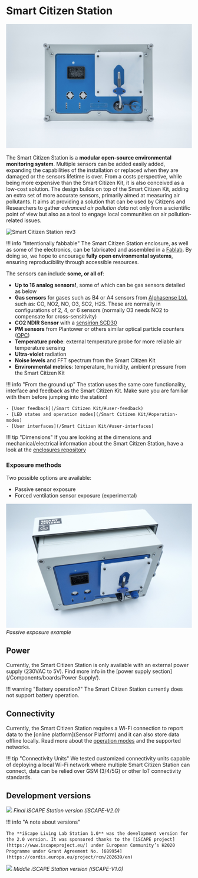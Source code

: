 Smart Citizen Station
==================

![](/assets/images/station30bottom.jpg)

The Smart Citizen Station is a **modular open-source environmental monitoring system**. Multiple sensors can be added easily added, expanding the capabilities of the installation or replaced when they are damaged or the sensors lifetime is over. From a costs perspective, while being more expensive than the Smart Citizen Kit, it is also conceived as a low-cost solution. The design builds on top of the Smart Citizen Kit, adding an extra set of more accurate sensors, primarily aimed at measuring air pollutants. It aims at providing a solution that can be used by Citizens and Researchers to gather _advanced air pollution data_ not only from a scientific point of view but also as a tool to engage local communities on air pollution-related issues.

<img src="https://live.staticflickr.com/65535/50812574093_2e9493d105_k.jpg" width="2001" height="1334" alt="Smart Citizen Station rev3">

!!! info "Intentionally fabbable"
    The Smart Citizen Station enclosure, as well as some of the electronics, can be fabricated and assembled in a [Fablab](https://www.fablabs.io/). By doing so, we hope to encourage **fully open environmental systems**, ensuring reproducibility through accessible resources.

The sensors can include **some, or all of**:

- **Up to 16 analog sensors!**, some of which can be gas sensors detailed as below
- **Gas sensors** for gases such as B4 or A4 sensors from [Alphasense Ltd.](http://www.alphasense.com/index.php/air/) such as: CO, NO2, NO, O3, SO2, H2S. These are normally in configurations of 2, 4, or 6 sensors (normally O3 needs NO2 to compensate for cross-sensitivity)
- **CO2 NDIR Sensor** with a [sensirion SCD30](https://www.sensirion.com/en/environmental-sensors/carbon-dioxide-sensors/carbon-dioxide-sensors-co2/)
- **PM sensors** from Plantower or others similar optical particle counters ([OPC](https://en.wikipedia.org/wiki/Particle_counter#Optical_counting))
- **Temperature probe**: external temperature probe for more reliable air temperature sensing
- **Ultra-violet** radiation
- **Noise levels** and FFT spectrum from the Smart Citizen Kit
- **Environmental metrics**: temperature, humidity, ambient pressure from the Smart Citizen Kit

<!-- ![](/assets/images/station30inside.jpg)
 -->
!!! info "From the ground up"
    The station uses the same core functionality, interface and feedback as the Smart Citizen Kit. Make sure you are familiar with them before jumping into the station!

    - [User feedback](/Smart Citizen Kit/#user-feedback) 
    - [LED states and operation modes](/Smart Citizen Kit/#operation-modes)
    - [User interfaces](/Smart Citizen Kit/#user-interfaces)

!!! tip "Dimensions"
    If you are looking at the dimensions and mechanical/electrical information about the Smart Citizen Station, have a look at the [enclosures repository](https://github.com/fablabbcn/smartcitizen-enclosures/tree/master/SmartCitizen%20Station%20V3.0)

### Exposure methods

Two possible options are available:

- Passive sensor exposure
- Forced ventilation sensor exposure (experimental)

![](/assets/images/station30.jpg)
_Passive exposure example_

## Power

Currently, the Smart Citizen Station is only available with an external power supply (230VAC to 5V). Find more info in the [power supply section](/Components/boards/Power Supply/). 

!!! warning "Battery operation?"
    The Smart Citizen Station currently does not support battery operation.

## Connectivity

Currently, the Smart Citizen Station requires a Wi-Fi connection to report data to the [online platform](Sensor Platform) and it can also store data offline locally. Read more about the [operation modes](https://docs.smartcitizen.me/Smart%20Citizen%20Kit/#operation-modes) and the supported networks.

!!! tip "Connectivity Units"
	We tested customized connectivity units capable of deploying a local Wi-Fi network where multiple Smart Citizen Station can connect, data can be relied over GSM (3/4/5G) or other IoT connectivity standards.

## Development versions

![](https://i.imgur.com/CiFikz8.jpg)
_Final iSCAPE Station version (iSCAPE-V2.0)_

!!! info "A note about versions"

    The **iScape Living Lab Station 1.0** was the development version for the 2.0 version. It was sponsored thanks to the [iSCAPE project](https://www.iscapeproject.eu/) under European Community’s H2020 Programme under Grant Agreement No. [689954](https://cordis.europa.eu/project/rcn/202639/en)

![](https://i.imgur.com/QB5P4r9.jpg)
_Middle iSCAPE Station version (iSCAPE-V1.0)_
